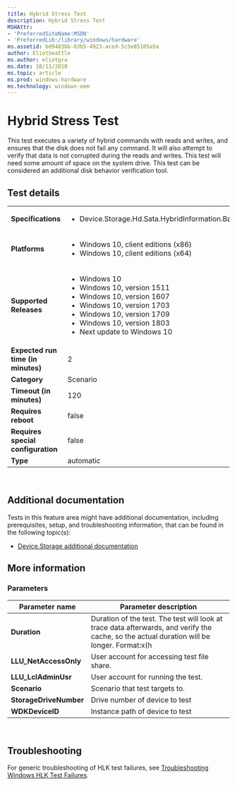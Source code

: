 ```yaml
---
title: Hybrid Stress Test
description: Hybrid Stress Test
MSHAttr:
- 'PreferredSiteName:MSDN'
- 'PreferredLib:/library/windows/hardware'
ms.assetid: bd9483bb-03b5-4923-aced-5c5e85105a5a
author: EliotSeattle
ms.author: eliotgra
ms.date: 10/11/2018
ms.topic: article
ms.prod: windows-hardware
ms.technology: windows-oem
---
```


# <span id="p_hlk_test.06023d24-ce0f-4223-be97-278fd9c64441"></span>Hybrid Stress Test


This test executes a variety of hybrid commands with reads and writes, and ensures that the disk does not fail any command. It will also attempt to verify that data is not corrupted during the reads and writes. This test will need some amount of space on the system drive. This test can be considered an additional disk behavior verification tool.

## Test details
|||
|---|---|
| **Specifications**  | <ul><li>Device.Storage.Hd.Sata.HybridInformation.BasicFunction</li></ul> |  
| **Platforms**   | <ul><li>Windows 10, client editions (x86)</li><li>Windows 10, client editions (x64)</li></ul> |
| **Supported Releases** | <ul><li>Windows 10</li><li>Windows 10, version 1511</li><li>Windows 10, version 1607</li><li>Windows 10, version 1703</li><li>Windows 10, version 1709</li><li>Windows 10, version 1803</li><li>Next update to Windows 10</li></ul> |
|**Expected run time (in minutes)**| 2 |
|**Category**| Scenario |
|**Timeout (in minutes)**| 120 |
|**Requires reboot**| false |
|**Requires special configuration**| false |
|**Type**| automatic |

 

## <span id="Additional_documentation"></span><span id="additional_documentation"></span><span id="ADDITIONAL_DOCUMENTATION"></span>Additional documentation


Tests in this feature area might have additional documentation, including prerequisites, setup, and troubleshooting information, that can be found in the following topic(s):

-   [Device.Storage additional documentation](device-storage-additional-documentation.md)

## <span id="More_information"></span><span id="more_information"></span><span id="MORE_INFORMATION"></span>More information


### <span id="Parameters"></span><span id="parameters"></span><span id="PARAMETERS"></span>Parameters

| Parameter name         | Parameter description                                                                                                                           |
|------------------------|-------------------------------------------------------------------------------------------------------------------------------------------------|
| **Duration**           | Duration of the test. The test will look at trace data afterwards, and verify the cache, so the actual duration will be longer. Format:x(h|m|s) |
| **LLU\_NetAccessOnly** | User account for accessing test file share.                                                                                                     |
| **LLU\_LclAdminUsr**   | User account for running the test.                                                                                                              |
| **Scenario**           | Scenario that test targets to.                                                                                                                  |
| **StorageDriveNumber** | Drive number of device to test                                                                                                                  |
| **WDKDeviceID**        | Instance path of device to test                                                                                                                 |

 

## <span id="Troubleshooting"></span><span id="troubleshooting"></span><span id="TROUBLESHOOTING"></span>Troubleshooting


For generic troubleshooting of HLK test failures, see [Troubleshooting Windows HLK Test Failures](..\user\troubleshooting-windows-hlk-test-failures.md).

 

 






